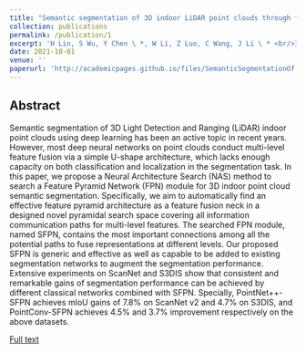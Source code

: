 ```yaml
---
title: "Semantic segmentation of 3D indoor LiDAR point clouds through feature pyramid architecture search"
collection: publications
permalink: /publication/1
excerpt: 'H Lin, S Wu, Y Chen \ *, W Li, Z Luo, C Wang, J Li \ * <br/>ISPRS Journal of Photogrammetry and Remote Sensing, October, 2021<br/><img src='/images/SemanticSegmentationOf.jpg'>'
date: 2021-10-01
venue: ''
paperurl: 'http://academicpages.github.io/files/SemanticSegmentationOf.pdf'
---
```

## Abstract
Semantic segmentation of 3D Light Detection and Ranging (LiDAR) indoor point clouds using deep learning has been an active topic in recent years. However, most deep neural networks on point clouds conduct multi-level feature fusion via a simple U-shape architecture, which lacks enough capacity on both classification and localization in the segmentation task. In this paper, we propose a Neural Architecture Search (NAS) method to search a Feature Pyramid Network (FPN) module for 3D indoor point cloud semantic segmentation. Specifically, we aim to automatically find an effective feature pyramid architecture as a feature fusion neck in a designed novel pyramidal search space covering all information communication paths for multi-level features. The searched FPN module, named SFPN, contains the most important connections among all the potential paths to fuse representations at different levels. Our proposed SFPN is generic and effective as well as capable to be added to existing segmentation networks to augment the segmentation performance. Extensive experiments on ScanNet and S3DIS show that consistent and remarkable gains of segmentation performance can be achieved by different classical networks combined with SFPN. Specially, PointNet++-SFPN achieves mIoU gains of 7.8% on ScanNet v2 and 4.7% on S3DIS, and PointConv-SFPN achieves 4.5% and 3.7% improvement respectively on the above datasets.

[Full text](https://doi.org/10.1016/j.isprsjprs.2021.05.009)
